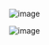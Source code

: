 ![image](https://user-images.githubusercontent.com/35042430/167186528-17a1c689-58da-426f-af18-a45ed98fe5a8.png)

![image](https://user-images.githubusercontent.com/35042430/167185655-e625e395-9de1-455b-a147-e614b13e933c.png)
